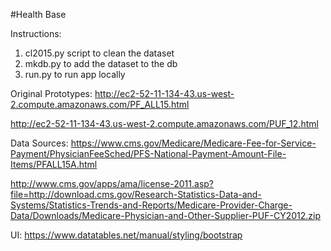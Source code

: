 #Health Base

Instructions:
1. cl2015.py script to clean the dataset
2. mkdb.py to add the dataset to the db
3. run.py to run app locally


Original Prototypes: 
http://ec2-52-11-134-43.us-west-2.compute.amazonaws.com/PF_ALL15.html

http://ec2-52-11-134-43.us-west-2.compute.amazonaws.com/PUF_12.html

Data Sources: 
https://www.cms.gov/Medicare/Medicare-Fee-for-Service-Payment/PhysicianFeeSched/PFS-National-Payment-Amount-File-Items/PFALL15A.html

http://www.cms.gov/apps/ama/license-2011.asp?file=http://download.cms.gov/Research-Statistics-Data-and-Systems/Statistics-Trends-and-Reports/Medicare-Provider-Charge-Data/Downloads/Medicare-Physician-and-Other-Supplier-PUF-CY2012.zip

UI: 
https://www.datatables.net/manual/styling/bootstrap